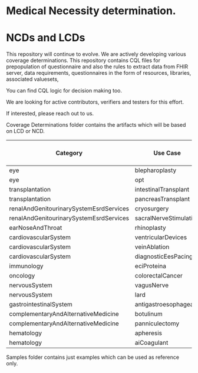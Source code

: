 
# Medical Necessity determination.
# NCDs and LCDs

This repository will continue to evolve. We are actively developing various coverage determinations. This repository contains CQL files for prepopulation of questionnaire and also the rules to extract data from FHIR server, data requirements, questionnaires in the form of resources, libraries, associated valuesets, 

You can find CQL logic for decision making too.

We are looking for active contributors, verifiers and testers for this effort.

If interested, please reach out to us. 

Coverage Determinations folder contains the artifacts which will be based on LCD or NCD.

Category|Use Case|NCD|No of LCDs
--------|--------|---|----------
eye|blepharoplasty||1
eye|opt||0
transplantation|intestinalTransplant||0
transplantation|pancreasTransplant||0
renalAndGenitourinarySystemEsrdServices|cryosurgery||0
renalAndGenitourinarySystemEsrdServices|sacralNerveStimulation||0
earNoseAndThroat|rhinoplasty||1
cardiovascularSystem|ventricularDevices||0
cardiovascularSystem|veinAblation||1
cardiovascularSystem|diagnosticEesPacing||0
immunology|eciProteina||0
oncology|colorectalCancer||0
nervousSystem|vagusNerve||0
nervousSystem|lard||1
gastrointestinalSystem|antigastroesophageal||0
complementaryAndAlternativeMedicine|botulinum||1
complementaryAndAlternativeMedicine|panniculectomy||1
hematology|apheresis||0
hematology|aiCoagulant||0


Samples folder contains just examples which can be used as reference only.
